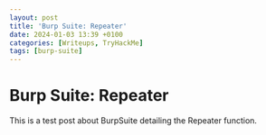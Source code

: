```yaml
---
layout: post
title: 'Burp Suite: Repeater'
date: 2024-01-03 13:39 +0100
categories: [Writeups, TryHackMe]
tags: [burp-suite]
---
```

# Burp Suite: Repeater


This is a test post about BurpSuite detailing the Repeater function.

